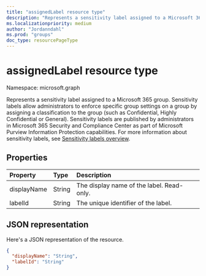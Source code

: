```yaml
---
title: "assignedLabel resource type"
description: "Represents a sensitivity label assigned to a Microsoft 365 group."
ms.localizationpriority: medium
author: "Jordanndahl"
ms.prod: "groups"
doc_type: resourcePageType
---
```


# assignedLabel resource type

Namespace: microsoft.graph

Represents a sensitivity label assigned to a Microsoft 365 group. Sensitivity labels allow administrators to enforce specific group settings on a group by assigning a classification to the group (such as Confidential, Highly Confidential or General). Sensitivity labels are published by administrators in Microsoft 365 Security and Compliance Center as part of Microsoft Purview Information Protection capabilities. For more information about sensitivity labels, see [Sensitivity labels overview](/microsoft-365/compliance/sensitivity-labels).

## Properties

| Property    | Type   | Description                               |
| :---------- | :----- | :---------------------------------------- |
| displayName | String | The display name of the label. Read-only. |
| labelId     | String | The unique identifier of the label.       |

## JSON representation

Here's a JSON representation of the resource.

<!-- {
  "blockType": "resource",
  "optionalProperties": [
  ],
  "@odata.type": "microsoft.graph.assignedLabel"
}-->

```json
{
  "displayName": "String",
  "labelId": "String"
}
```

<!-- uuid: 8fcb5dbc-d5aa-4681-8e31-b001d5168d79
2015-10-25 14:57:30 UTC -->
<!--
{
  "type": "#page.annotation",
  "description": "assignedLabel resource",
  "keywords": "",
  "section": "documentation",
  "tocPath": "",
  "suppressions": []
}
-->
